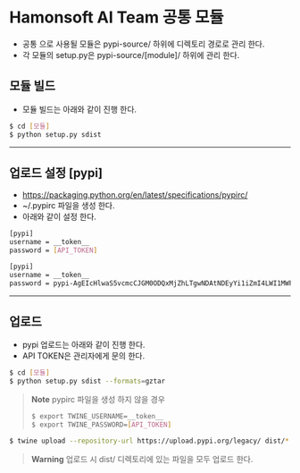 Hamonsoft AI Team 공통 모듈
=============================

- 공통 으로 사용될 모듈은 pypi-source/ 하위에 디렉토리 경로로 관리 한다.
- 각 모듈의 setup.py은 pypi-source/[module]/ 하위에 관리 한다.

## 모듈 빌드

- 모듈 빌드는 아래와 같이 진행 한다.

``` bash
$ cd [모듈]
$ python setup.py sdist
```

---

## 업로드 설정 [pypi]

- https://packaging.python.org/en/latest/specifications/pypirc/
- ~/.pypirc 파일을 생성 한다.
- 아래와 같이 설정 한다.

``` bash
[pypi]
username = __token__
password = [API_TOKEN]
```

``` bash
[pypi]
username = __token__
password = pypi-AgEIcHlwaS5vcmcCJGM0ODQxMjZhLTgwNDAtNDEyYi1iZmI4LWI1MWFhY2U5MjEzNAACKlszLCJjM2MxN2Q5Yi04Yjk1LTQ5ZWItOWI4My03NDVjY2E4YjUyNzAiXQAABiDfHvcA2-Kuom-fCJ9x54UmWHY_zFpMrUPd8VL1WW3Z9w
```

---

## 업로드

- pypi 업로드는 아래와 같이 진행 한다.
- API TOKEN은 관리자에게 문의 한다.

``` bash
$ cd [모듈]
$ python setup.py sdist --formats=gztar
```

> **Note** pypirc 파일을 생성 하지 않을 경우
> ``` bash
> $ export TWINE_USERNAME=__token__
> $ export TWINE_PASSWORD=[API_TOKEN]
> ```

```bash
$ twine upload --repository-url https://upload.pypi.org/legacy/ dist/*
```

> **Warning**
> 업로드 시 dist/ 디렉토리에 있는 파일을 모두 업로드 한다.

